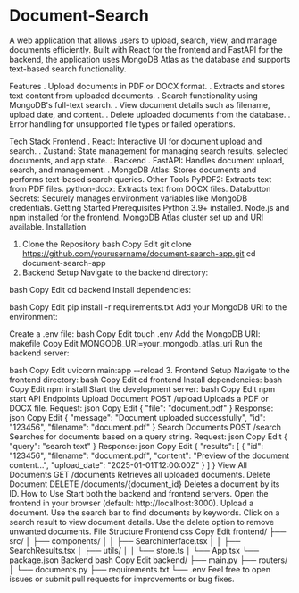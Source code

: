 # Document-Search 
A web application that allows users to upload, search, view, and manage documents efficiently. Built with React for the frontend and FastAPI for the backend, the application uses MongoDB Atlas as the database and supports text-based search functionality.

Features 
                                                                                                                                                                                                                          . Upload documents in PDF or DOCX format.
. Extracts and stores text content from uploaded documents.
. Search functionality using MongoDB's full-text search.
. View document details such as filename, upload date, and content.
. Delete uploaded documents from the database.
. Error handling for unsupported file types or failed operations. 

Tech Stack
Frontend
. React: Interactive UI for document upload and search.
. Zustand: State management for managing search results, selected documents, and app state.
. Backend
. FastAPI: Handles document upload, search, and management.
. MongoDB Atlas: Stores documents and performs text-based search queries.
Other Tools
PyPDF2: Extracts text from PDF files.
python-docx: Extracts text from DOCX files.
Databutton Secrets: Securely manages environment variables like MongoDB credentials.
Getting Started
Prerequisites
Python 3.9+ installed.
Node.js and npm installed for the frontend.
MongoDB Atlas cluster set up and URI available.
Installation
1. Clone the Repository
bash
Copy
Edit
git clone https://github.com/yourusername/document-search-app.git
cd document-search-app
2. Backend Setup
Navigate to the backend directory:

bash
Copy
Edit
cd backend
Install dependencies:

bash
Copy
Edit
pip install -r requirements.txt
Add your MongoDB URI to the environment:

Create a .env file:
bash
Copy
Edit
touch .env
Add the MongoDB URI:
makefile
Copy
Edit
MONGODB_URI=your_mongodb_atlas_uri
Run the backend server:

bash
Copy
Edit
uvicorn main:app --reload
3. Frontend Setup
Navigate to the frontend directory:
bash
Copy
Edit
cd frontend
Install dependencies:
bash
Copy
Edit
npm install
Start the development server:
bash
Copy
Edit
npm start
API Endpoints
Upload Document
POST /upload
Uploads a PDF or DOCX file.
Request:
json
Copy
Edit
{
  "file": "document.pdf"
}
Response:
json
Copy
Edit
{
  "message": "Document uploaded successfully",
  "id": "123456",
  "filename": "document.pdf"
}
Search Documents
POST /search
Searches for documents based on a query string.
Request:
json
Copy
Edit
{
  "query": "search text"
}
Response:
json
Copy
Edit
{
  "results": [
    {
      "id": "123456",
      "filename": "document.pdf",
      "content": "Preview of the document content...",
      "upload_date": "2025-01-01T12:00:00Z"
    }
  ]
}
View All Documents
GET /documents
Retrieves all uploaded documents.
Delete Document
DELETE /documents/{document_id}
Deletes a document by its ID.
How to Use
Start both the backend and frontend servers.
Open the frontend in your browser (default: http://localhost:3000).
Upload a document.
Use the search bar to find documents by keywords.
Click on a search result to view document details.
Use the delete option to remove unwanted documents.
File Structure
Frontend
css
Copy
Edit
frontend/
├── src/
│   ├── components/
│   │   ├── SearchInterface.tsx
│   │   ├── SearchResults.tsx
│   ├── utils/
│   │   └── store.ts
│   └── App.tsx
└── package.json
Backend
bash
Copy
Edit
backend/
├── main.py
├── routers/
│   └── documents.py
├── requirements.txt
└── .env
Feel free to open issues or submit pull requests for improvements or bug fixes.

